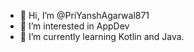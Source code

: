 - 👋 Hi, I’m @PriYanshAgarwal871
- 👀 I’m interested in AppDev
- 🌱 I’m currently learning Kotlin and Java.

<!---
PriYanshAgarwal871/PriYanshAgarwal871 is a ✨ special ✨ repository because its `README.md` (this file) appears on your GitHub profile.
You can click the Preview link to take a look at your changes.
--->
